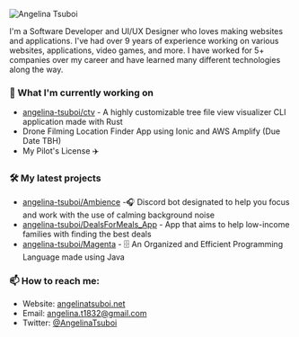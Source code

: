 ![Angelina Tsuboi](https://github.com/angelina-tsuboi/angelina-tsuboi/blob/master/images/Headline.png)


I'm a Software Developer and UI/UX Designer who loves making websites and applications. I've had over 9 years of experience working on various websites, applications, video games, and more. I have worked for 5+ companies over my career and have learned many different technologies along the way.

### 👷 What I'm currently working on

- [angelina-tsuboi/ctv](https://github.com/angelina-tsuboi/RustCLI) - A highly customizable tree file view visualizer CLI application made with Rust
- Drone Filming Location Finder App using Ionic and AWS Amplify (Due Date TBH)
- My Pilot's License ✈️ 

### 🛠 My latest projects

- [angelina-tsuboi/Ambience](https://github.com/angelina-tsuboi/Ambience) -🎧 Discord bot designated to help you focus and work with the use of calming background noise
- [angelina-tsuboi/DealsForMeals_App](https://github.com/angelina-tsuboi/DealsForMeals_App) - App that aims to help low-income families with finding the best deals
- [angelina-tsuboi/Magenta](https://github.com/angelina-tsuboi/Magenta) - 🗄️ An Organized and Efficient Programming Language made using Java

### 📫 How to reach me:

- Website: [angelinatsuboi.net](https://angelinatsuboi.net/)
- Email: [angelina.t1832@gmail.com](mailto:angelina.t1832@gmail.com)
- Twitter: [@AngelinaTsuboi](https://twitter.com/AngelinaTsuboi)
